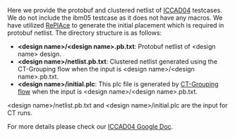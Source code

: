 Here we provide the protobuf and clustered netlist of [ICCAD04](http://vlsicad.eecs.umich.edu/BK/ICCAD04bench/) testcases. We do not include the ibm05 testcase as it does not have any macros. We have utilized [RePlAce](https://github.com/mgwoo/RePlAce/blob/main/RePlAce-static) to generate the initial placement which is required in protobuf netlist. The directory structure is as follows:
- **\<design name\>/\<design name\>.pb.txt**: Protobuf netlist of \<design name\> design.
- **\<design name\>/netlist.pb.txt**: Clustered netlist generated using the CT-Grouping flow when the input is  \<design name\>/\<design name\>.pb.txt.
- **\<design name\>/initial.plc**: This plc file is generated by [CT-Grouping flow](https://github.com/google-research/circuit_training/tree/main/circuit_training/grouping) when the input is \<design name\>/\<design name\>.pb.txt.

\<design name\>/netlist.pb.txt and \<design name\>/initial.plc are the input for CT runs.

For more details please check our [ICCAD04 Google Doc](https://docs.google.com/document/d/1ea9cP49jruEuQl0jPrzhaQuPmfNN0ErnpQiWMS-Tex0/edit#heading=h.7qck0cdncji7).
